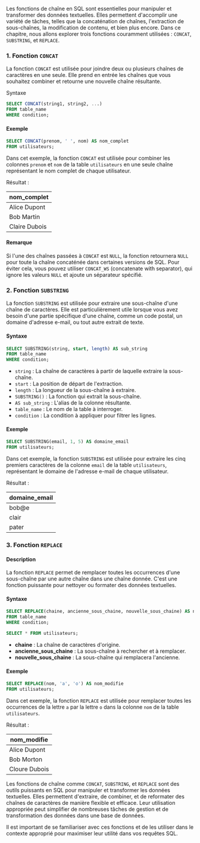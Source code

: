 Les fonctions de chaîne en SQL sont essentielles pour manipuler et transformer des données textuelles. Elles permettent d'accomplir une variété de tâches, telles que la concaténation de chaînes, l'extraction de sous-chaînes, la modification de contenu, et bien plus encore. Dans ce chapitre, nous allons explorer trois fonctions couramment utilisées : `CONCAT`, `SUBSTRING`, et `REPLACE`.

### 1. Fonction `CONCAT`

La fonction `CONCAT` est utilisée pour joindre deux ou plusieurs chaînes de caractères en une seule. Elle prend en entrée les chaînes que vous souhaitez combiner et retourne une nouvelle chaîne résultante.

Syntaxe

```sql
SELECT CONCAT(string1, string2, ...)
FROM table_name
WHERE condition;
```

#### Exemple

```sql
SELECT CONCAT(prenom, ' ', nom) AS nom_complet
FROM utilisateurs;
```

Dans cet exemple, la fonction `CONCAT` est utilisée pour combiner les colonnes `prenom` et `nom` de la table `utilisateurs` en une seule chaîne représentant le nom complet de chaque utilisateur.

Résultat :

| nom_complet |
| --- |
| Alice Dupont |
| Bob Martin |
| Claire Dubois |

#### Remarque

Si l'une des chaînes passées à `CONCAT` est `NULL`, la fonction retournera `NULL` pour toute la chaîne concaténée dans certaines versions de SQL. Pour éviter cela, vous pouvez utiliser `CONCAT_WS` (concatenate with separator), qui ignore les valeurs `NULL` et ajoute un séparateur spécifié.

### 2. Fonction `SUBSTRING`

La fonction `SUBSTRING` est utilisée pour extraire une sous-chaîne d'une chaîne de caractères. Elle est particulièrement utile lorsque vous avez besoin d'une partie spécifique d'une chaîne, comme un code postal, un domaine d'adresse e-mail, ou tout autre extrait de texte.

#### Syntaxe

```sql
SELECT SUBSTRING(string, start, length) AS sub_string
FROM table_name
WHERE condition;
```

- `string` : La chaîne de caractères à partir de laquelle extraire la sous-chaîne.
- `start` : La position de départ de l'extraction.
- `length` : La longueur de la sous-chaîne à extraire.
- `SUBSTRING()` : La fonction qui extrait la sous-chaîne.
- `AS sub_string` : L'alias de la colonne résultante.
- `table_name` : Le nom de la table à interroger.
- `condition` : La condition à appliquer pour filtrer les lignes.

#### Exemple

```sql
SELECT SUBSTRING(email, 1, 5) AS domaine_email
FROM utilisateurs;
```

Dans cet exemple, la fonction `SUBSTRING` est utilisée pour extraire les cinq premiers caractères de la colonne `email` de la table `utilisateurs`, représentant le domaine de l'adresse e-mail de chaque utilisateur.

Résultat :

| domaine_email |
| --- |
| bob@e |
| clair |
| pater |

### 3. Fonction `REPLACE`

#### Description

La fonction `REPLACE` permet de remplacer toutes les occurrences d'une sous-chaîne par une autre chaîne dans une chaîne donnée. C'est une fonction puissante pour nettoyer ou formater des données textuelles.

#### Syntaxe

```sql
SELECT REPLACE(chaine, ancienne_sous_chaine, nouvelle_sous_chaine) AS new_string
FROM table_name
WHERE condition;

SELECT * FROM utilisateurs;
```

- **chaine** : La chaîne de caractères d'origine.
- **ancienne_sous_chaine** : La sous-chaîne à rechercher et à remplacer.
- **nouvelle_sous_chaine** : La sous-chaîne qui remplacera l'ancienne.

#### Exemple

```sql
SELECT REPLACE(nom, 'a', 'o') AS nom_modifie
FROM utilisateurs;
```

Dans cet exemple, la fonction `REPLACE` est utilisée pour remplacer toutes les occurrences de la lettre `a` par la lettre `o` dans la colonne `nom` de la table `utilisateurs`.

Résultat :

| nom_modifie |
| --- |
| Alice Dupont |
| Bob Morton |
| Cloure Dubois |

Les fonctions de chaîne comme `CONCAT`, `SUBSTRING`, et `REPLACE` sont des outils puissants en SQL pour manipuler et transformer les données textuelles. Elles permettent d'extraire, de combiner, et de reformater des chaînes de caractères de manière flexible et efficace. Leur utilisation appropriée peut simplifier de nombreuses tâches de gestion et de transformation des données dans une base de données.

Il est important de se familiariser avec ces fonctions et de les utiliser dans le contexte approprié pour maximiser leur utilité dans vos requêtes SQL.